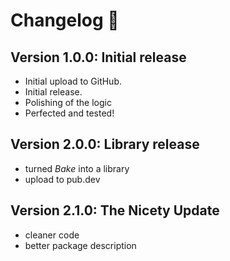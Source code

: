 # Changelog :scroll:

## Version 1.0.0: Initial release

- Initial upload to GitHub.
- Initial release.
- Polishing of the logic
- Perfected and tested!

## Version 2.0.0: Library release

- turned *Bake* into a library
- upload to pub.dev

## Version 2.1.0: The Nicety Update

- cleaner code
- better package description
